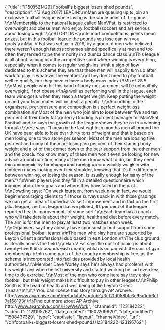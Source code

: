 {
    "title": "[1508521429] Football's biggest losers shed pounds",
    "description": "(3 Aug 2017) LEADIN:\r\nMen are queuing up to join an exclusive football league where losing is the whole point of the game. \r\nMembership to the national league called ManVFat, is restricted to overweight and obese men who enjoy football (soccer) and are serious about losing weight.\r\nSTORYLINE:\r\nIn most competitions, points mean prizes, but in this football league the pounds you lose can win you goals.\r\nMan V Fat was set up in 2016, by a group of men who believed there weren't enough fatloss schemes aimed specifically at men and too often they tended to be the minority in a zumba dance class.\r\nThis league is all about tapping into the competitive spirit where winning is everything, especially when it comes to regular weigh-ins. \r\nIt a sign of how dedicated to this scheme they are that these men will happily turn up after work to play in whatever the weather.\r\nThey don't need to play football well to qualify, but they have to have a body mass index (BMI) of 28.5. \r\nMost people who hit this band of body measurement will be unhealthily overweight, if not obese.\r\nAs well as performing well in the league, each team wins goals when they reach a target weight. Keep putting the weight on and your team mates will be dealt a penalty. \r\nAccording to the organisers, peer pressure and competition is a perfect weight loss combination.\r\nMost of the men who join aim to lose between five and ten per cent of their body fat.\r\nTerry Douding is project manager for ManVFat Football and he says the growth of the league shows they're on to a winning formula.\r\nHe says: \"I mean in the last eighteen months men all around the UK have been able to lose over thirty tons of weight and that is based on men losing one to two stone per season. Most of the men are loosing five per cent and many of them are losing ten per cent of their starting body weight and a lot of that comes down to the peer support from the other men and the coach. You know many of these men won't even be looking for new advice around nutrition, many of the men know what to do, but they need that accountability for change and turning up to a weekly weigh in with nineteen mates looking over their shoulder, knowing that it's the difference between winning, or losing the season, is usually enough for many of the men.\"\r\nWhen players join they fill in a detailed questionnaire which inquires about their goals and where they have failed in the past. \r\nDowding says: \"On week fourteen, from week nine in fact, we would begin encouraging clients to fill those surveys back in with those gradings we can get an idea of individuals's self improvement and in fact on the first pilot league, the first league that we piloted,  98 per cent of the league reported health improvements of some sort.\"\r\nEach team has a coach who will take details about their weight, health and diet before every match. The aim is for the men to play at least two matches each week. \r\nOrganisers say they already have sponsorship and support from some professional football teams.\r\nThe men who play here are supported by Leyton Orient a professional club based in east London.\r\nThe club ground is literally across the field.\r\nMan V Fat says the cost of joining is about twenty-five British pounds each month, which is on par with the cost of gym membership. \r\nIn some parts of the country membership is free, as the scheme is incorporated into facilities provided by local health authorities.\r\nMember Dave Worley says he's always had problems with his weight and when he left university and started working he had even less time to do exercise. \r\nMost of the men who come here say they enjoy football, but their weight makes it difficult to play in other leagues.\r\nPhilip Smith is the head of health and well being at the Leyton Orient Trust.\r\n\r\n\r\nYou can license this story through AP Archive: http:\/\/www.aparchive.com\/metadata\/youtube\/3cf2fd058bfc3c95c1db6cf7a168193f \r\nFind out more about AP Archive: http:\/\/www.aparchive.com\/HowWeWork",
    "channelid": "123184222",
    "videoid": "123195762",
    "date_created": "1502209920",
    "date_modified": "1508437329",
    "type": "captivate",
    "layout": "channelVideo",
    "url": "\/c1\/football-s-biggest-losers-shed-pounds\/123184222-123195762"
}
